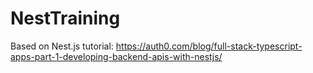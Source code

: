 # NestTraining

Based on Nest.js tutorial: https://auth0.com/blog/full-stack-typescript-apps-part-1-developing-backend-apis-with-nestjs/